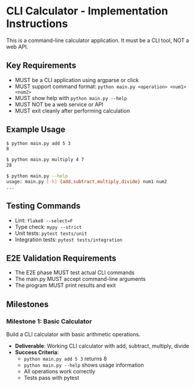 # CLI Calculator - Implementation Instructions

This is a command-line calculator application. It must be a CLI tool, NOT a web API.

## Key Requirements
- MUST be a CLI application using argparse or click
- MUST support command format: `python main.py <operation> <num1> <num2>`
- MUST show help with `python main.py --help`
- MUST NOT be a web service or API
- MUST exit cleanly after performing calculation

## Example Usage
```bash
$ python main.py add 5 3
8

$ python main.py multiply 4 7
28

$ python main.py --help
usage: main.py [-h] {add,subtract,multiply,divide} num1 num2
...
```

## Testing Commands
- Lint: `flake8 --select=F`
- Type check: `mypy --strict`
- Unit tests: `pytest tests/unit`
- Integration tests: `pytest tests/integration`

## E2E Validation Requirements
- The E2E phase MUST test actual CLI commands
- The main.py MUST accept command-line arguments
- The program MUST print results and exit

## Milestones

### Milestone 1: Basic Calculator
Build a CLI calculator with basic arithmetic operations.
- **Deliverable**: Working CLI calculator with add, subtract, multiply, divide
- **Success Criteria**:
  - `python main.py add 5 3` returns 8
  - `python main.py --help` shows usage information
  - All operations work correctly
  - Tests pass with pytest